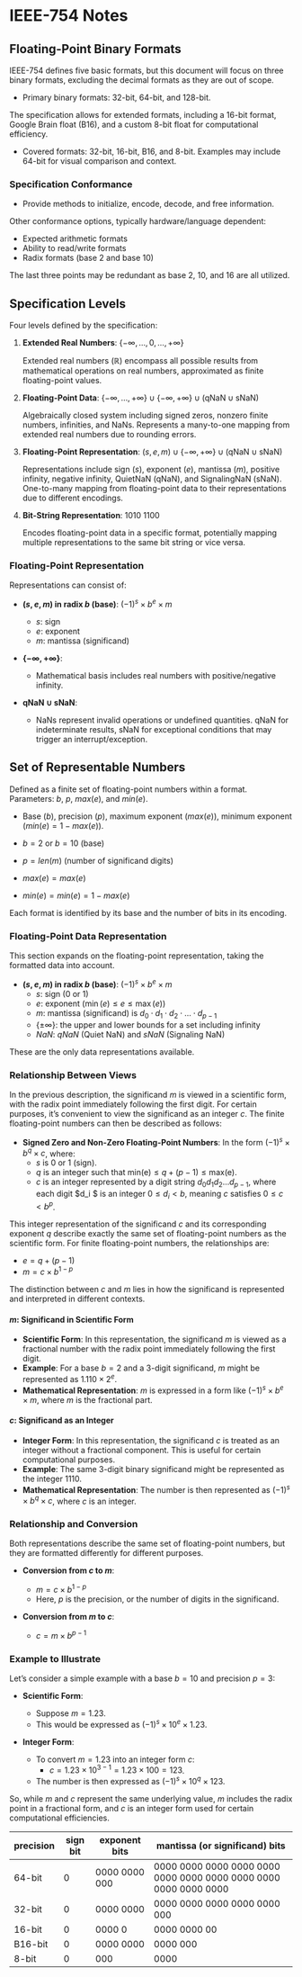 # IEEE-754 Notes

## Floating-Point Binary Formats

IEEE-754 defines five basic formats, but this document will focus on three binary formats, excluding the decimal formats as they are out of scope.

- Primary binary formats: 32-bit, 64-bit, and 128-bit.

The specification allows for extended formats, including a 16-bit format, Google Brain float (B16), and a custom 8-bit float for computational efficiency.

- Covered formats: 32-bit, 16-bit, B16, and 8-bit. Examples may include 64-bit for visual comparison and context.

### Specification Conformance

- Provide methods to initialize, encode, decode, and free information.

Other conformance options, typically hardware/language dependent:
- Expected arithmetic formats
- Ability to read/write formats
- Radix formats (base 2 and base 10)

The last three points may be redundant as base 2, 10, and 16 are all utilized.

## Specification Levels

Four levels defined by the specification:

1. **Extended Real Numbers**: $\{-\infty, \dots, 0, \dots, +\infty\}$

   Extended real numbers ($\mathbb{R}$) encompass all possible results from mathematical operations on real numbers, approximated as finite floating-point values.

2. **Floating-Point Data**: $\{-\infty, \dots, +\infty\} \cup \{-\infty, +\infty\} \cup (\text{qNaN} \cup \text{sNaN})$

   Algebraically closed system including signed zeros, nonzero finite numbers, infinities, and NaNs. Represents a many-to-one mapping from extended real numbers due to rounding errors.

3. **Floating-Point Representation**: $(s, e, m) \cup \{-\infty, +\infty\} \cup (\text{qNaN} \cup \text{sNaN})$

   Representations include sign ($s$), exponent ($e$), mantissa ($m$), positive infinity, negative infinity, QuietNaN (qNaN), and SignalingNaN (sNaN). One-to-many mapping from floating-point data to their representations due to different encodings.

4. **Bit-String Representation**: $1010 \ 1100$

   Encodes floating-point data in a specific format, potentially mapping multiple representations to the same bit string or vice versa.

### Floating-Point Representation

Representations can consist of:

- **$(s, e, m)$ in radix $b$ (base)**: $(-1)^s \times b^e \times m$
  - $s$: sign
  - $e$: exponent
  - $m$: mantissa (significand)

- **$\{-\infty, +\infty\}$**: 
  - Mathematical basis includes real numbers with positive/negative infinity.

- **$\text{qNaN} \cup \text{sNaN}$**:
  - NaNs represent invalid operations or undefined quantities. qNaN for indeterminate results, sNaN for exceptional conditions that may trigger an interrupt/exception.

## Set of Representable Numbers

Defined as a finite set of floating-point numbers within a format. Parameters: $b$, $p$, $max(e)$, and $min(e)$.

- Base ($b$), precision ($p$), maximum exponent ($max(e)$), minimum exponent ($min(e) = 1 - max(e)$).

- $b = 2$ or $b = 10$ (base)
- $p = len(m)$ (number of significand digits)
- $max(e) = max(e)$
- $min(e) = min(e) = 1 - max(e)$

Each format is identified by its base and the number of bits in its encoding.

### Floating-Point Data Representation

This section expands on the floating-point representation, taking the formatted data into account.

- **$(s, e, m)$ in radix $b$ (base)**: $(-1)^s \times b^e \times m$
  - $s$: sign (0 or 1)
  - $e$: exponent ($\min(e) \le e \le \max(e)$)
  - $m$: mantissa (significand) is $d_0 \cdot d_1 \cdot d_2 \cdot \dots \cdot d_{p-1}$
  - $\{±\infty\}$: the upper and lower bounds for a set including infinity
  - $NaN$: $qNaN$ (Quiet NaN) and $sNaN$ (Signaling NaN)

These are the only data representations available.

### Relationship Between Views

In the previous description, the significand $m$ is viewed in a scientific form, with the radix point immediately following the first digit. For certain purposes, it’s convenient to view the significand as an integer $c$. The finite floating-point numbers can then be described as follows:

- **Signed Zero and Non-Zero Floating-Point Numbers**: In the form $(-1)^s \times b^q \times c$, where:
  - $s$ is 0 or 1 (sign).
  - $q$ is an integer such that $\text{min(e)} \le q + (p - 1) \le \text{max(e)}$.
  - $c$ is an integer represented by a digit string $d_0 d_1 d_2 \dots d_{p-1}$, where each digit $d_i $ is an integer $0 \le d_i < b$, meaning $c$ satisfies $0 \le c < b^p$.

This integer representation of the significand $c$ and its corresponding exponent $q$ describe exactly the same set of floating-point numbers as the scientific form. For finite floating-point numbers, the relationships are:

- $e = q + (p - 1)$
- $m = c \times b^{1 - p}$

The distinction between $c$ and $m$ lies in how the significand is represented and interpreted in different contexts.

#### $m$: Significand in Scientific Form

- **Scientific Form**: In this representation, the significand $m$ is viewed as a fractional number with the radix point immediately following the first digit.
- **Example**: For a base $b = 2$ and a 3-digit significand, $m$ might be represented as $1.110 \times 2^e$.
- **Mathematical Representation**: $m$ is expressed in a form like $(-1)^s \times b^e \times m$, where $m$ is the fractional part.

#### $c$: Significand as an Integer

- **Integer Form**: In this representation, the significand $c$ is treated as an integer without a fractional component. This is useful for certain computational purposes.
- **Example**: The same 3-digit binary significand might be represented as the integer $1110$.
- **Mathematical Representation**: The number is then represented as $(-1)^s \times b^q \times c$, where $c$ is an integer.

### Relationship and Conversion

Both representations describe the same set of floating-point numbers, but they are formatted differently for different purposes.

- **Conversion from $c$ to $m$**:
  - $m = c \times b^{1 - p}$
  - Here, $p$ is the precision, or the number of digits in the significand.

- **Conversion from $m$ to $c$**:
  - $c = m \times b^{p - 1}$

### Example to Illustrate

Let’s consider a simple example with a base $b = 10$ and precision $p = 3$:

- **Scientific Form**:
  - Suppose $m = 1.23$.
  - This would be expressed as $(-1)^s \times 10^e \times 1.23$.

- **Integer Form**:
  - To convert $m = 1.23$ into an integer form $c$:
    - $c = 1.23 \times 10^{3 - 1} = 1.23 \times 100 = 123$.
  - The number is then expressed as $(-1)^s \times 10^q \times 123$.

So, while $m$ and $c$ represent the same underlying value, $m$ includes the radix point in a fractional form, and $c$ is an integer form used for certain computational efficiencies.

| precision | sign bit | exponent bits | mantissa (or significand) bits                                   |
| --------- | -------- | ------------- | ---------------------------------------------------------------- |
| 64-bit    | 0        | 0000 0000 000 | 0000 0000 0000 0000 0000 0000 0000 0000 0000 0000 0000 0000 0000 |
| 32-bit    | 0        | 0000 0000     | 0000 0000 0000 0000 0000 000                                     |
| 16-bit    | 0        | 0000 0        | 0000 0000 00                                                     |
| B16-bit   | 0        | 0000 0000     | 0000 000                                                         |
| 8-bit     | 0        | 000           | 0000                                                             |
